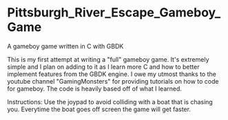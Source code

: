 # Pittsburgh_River_Escape_Gameboy_Game
A gameboy game written in C with GBDK

This is my first attempt at writing a "full" gameboy game. It's extremely simple and I plan on adding to it as I learn more C and how to better implement features from the GBDK engine. I owe my utmost thanks to the youtube channel "GamingMonsters" for providing tutorials on how to code for gameboy. The code is heavily based off of what I learned. 

Instructions:
Use the joypad to avoid colliding with a boat that is chasing you. Everytime the boat goes off screen the game will get faster. 
